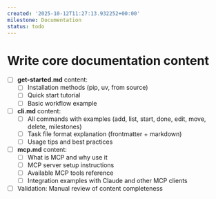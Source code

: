 ```yaml
---
created: '2025-10-12T11:27:13.932252+00:00'
milestone: Documentation
status: todo
---
```


# Write core documentation content

- [ ] **get-started.md** content:
  - [ ] Installation methods (pip, uv, from source)
  - [ ] Quick start tutorial
  - [ ] Basic workflow example
- [ ] **cli.md** content:
  - [ ] All commands with examples (add, list, start, done, edit, move, delete, milestones)
  - [ ] Task file format explanation (frontmatter + markdown)
  - [ ] Usage tips and best practices
- [ ] **mcp.md** content:
  - [ ] What is MCP and why use it
  - [ ] MCP server setup instructions
  - [ ] Available MCP tools reference
  - [ ] Integration examples with Claude and other MCP clients
- [ ] Validation: Manual review of content completeness
